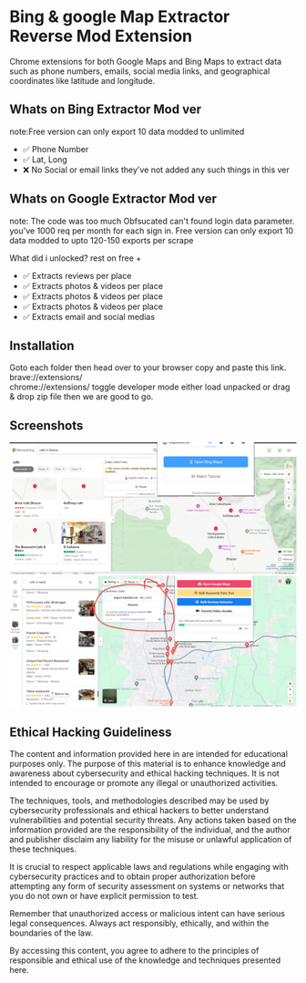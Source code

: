 
# Bing & google Map Extractor Reverse Mod Extension

Chrome extensions for both Google Maps and Bing Maps to extract data such as phone numbers, emails, social media links, and geographical coordinates like latitude and longitude.


## Whats on Bing Extractor Mod ver
note:Free version
can only export 10 data modded to unlimited
- ✅ Phone Number
- ✅ Lat, Long
- ❌ No Social or email links they've not added any such things in this ver

## Whats on Google Extractor Mod ver
note: The code was too much Obfsucated can't found login data parameter. you've 1000 req per month for each sign in. Free version
can only export 10 data modded to upto 120-150 exports per scrape

What did i unlocked? rest on free +
- ✅ Extracts reviews per place
- ✅ Extracts photos & videos per place
- ✅ Extracts photos & videos per place
- ✅ Extracts photos & videos per place
- ✅ Extracts email and social medias



## Installation

Goto each folder then head over to your browser copy and paste this link. \
brave://extensions/\
chrome://extensions/
toggle developer mode either load unpacked or drag & drop zip file
then we are good to go.



    
## Screenshots

![Bing map Screenshot](https://github.com/xettrialeen/bing-GoogleMapExtractor/blob/main/bingMapExtractorRunning.png)
![Google map Screenshot](https://github.com/xettrialeen/bing-GoogleMapExtractor/blob/main/googleMapExtractorRunning.png)


## Ethical Hacking Guideliness

The content and information provided here in are intended for educational purposes only. The purpose of this material is to enhance knowledge and awareness about cybersecurity and ethical hacking techniques. It is not intended to encourage or promote any illegal or unauthorized activities.

The techniques, tools, and methodologies described may be used by cybersecurity professionals and ethical hackers to better understand vulnerabilities and potential security threats. Any actions taken based on the information provided are the responsibility of the individual, and the author and publisher disclaim any liability for the misuse or unlawful application of these techniques.

It is crucial to respect applicable laws and regulations while engaging with cybersecurity practices and to obtain proper authorization before attempting any form of security assessment on systems or networks that you do not own or have explicit permission to test.

Remember that unauthorized access or malicious intent can have serious legal consequences. Always act responsibly, ethically, and within the boundaries of the law.

By accessing this content, you agree to adhere to the principles of responsible and ethical use of the knowledge and techniques presented here.

